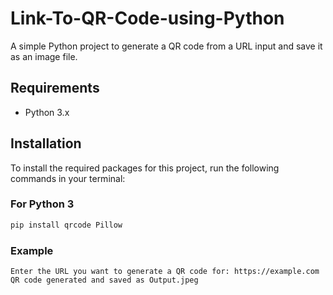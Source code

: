 # Link-To-QR-Code-using-Python

A simple Python project to generate a QR code from a URL input and save it as an image file.

## Requirements

- Python 3.x

## Installation

To install the required packages for this project, run the following commands in your terminal:

### For Python 3
```bash
pip install qrcode Pillow
```
### Example
```
Enter the URL you want to generate a QR code for: https://example.com
QR code generated and saved as Output.jpeg
```
